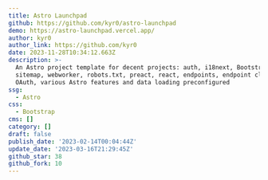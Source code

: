 ```yaml
---
title: Astro Launchpad
github: https://github.com/kyr0/astro-launchpad
demo: https://astro-launchpad.vercel.app/
author: kyr0
author_link: https://github.com/kyr0
date: 2023-11-28T10:34:12.663Z
description: >-
  An Astro project template for decent projects: auth, i18next, Bootstrap,
  sitemap, webworker, robots.txt, preact, react, endpoints, endpoint clients,
  OAuth, various Astro features and data loading preconfigured
ssg:
  - Astro
css:
  - Bootstrap
cms: []
category: []
draft: false
publish_date: '2023-02-14T00:04:44Z'
update_date: '2023-03-16T21:29:45Z'
github_star: 38
github_fork: 10
---
```

